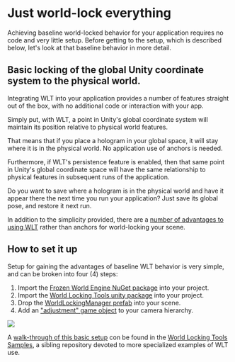 
# Just world-lock everything

Achieving baseline world-locked behavior for your application requires no code and very little setup. Before getting to the setup, which is described below, let's look at that baseline behavior in more detail.

## Basic locking of the global Unity coordinate system to the physical world.

Integrating WLT into your application provides a number of features straight out of the box, with no additional code or interaction with your app.

Simply put, with WLT, a point in Unity's global coordinate system will maintain its position relative to physical world features.

That means that if you place a hologram in your global space, it will stay where it is in the physical world. No application use of anchors is needed.

Furthermore, if WLT's persistence feature is enabled, then that same point in Unity's global coordinate space will have the same relationship to physical features in subsequent runs of the application.

Do you want to save where a hologram is in the physical world and have it appear there the next time you run your application? Just save its global pose, and restore it next run.

In addition to the simplicity provided, there are a [number of advantages to using WLT](../../Concepts/BasicConcepts.md#world-locked-space) rather than anchors for world-locking your scene.

## How to set it up

Setup for gaining the advantages of baseline WLT behavior is very simple, and can be broken into four (4) steps:

1. Import the [Frozen World Engine NuGet package](../InitialSetup.md#nuget-setup) into your project.
2. Import the [World Locking Tools unity package](../InitialSetup.md#world-locking-tools-assets) into your project.
3. Drop the [WorldLockingManager prefab](../InitialSetup.md#the-core-experience) into your scene.
4. Add an ["adjustment" game object](../InitialSetup.md#adding-world-locking-tools-to-a-unity-scene) to your camera hierarchy.

![](~/DocGen/Images/Screens/Simplest.jpg)

A [walk-through of this basic setup](https://microsoft.github.io/MixedReality-WorldLockingTools-Samples/Tutorial/01_Minimal/01_Minimal.html) con be found in the [World Locking Tools Samples](https://microsoft.github.io/MixedReality-WorldLockingTools-Samples/README.html), a sibling repository devoted to more specialized examples of WLT use.

